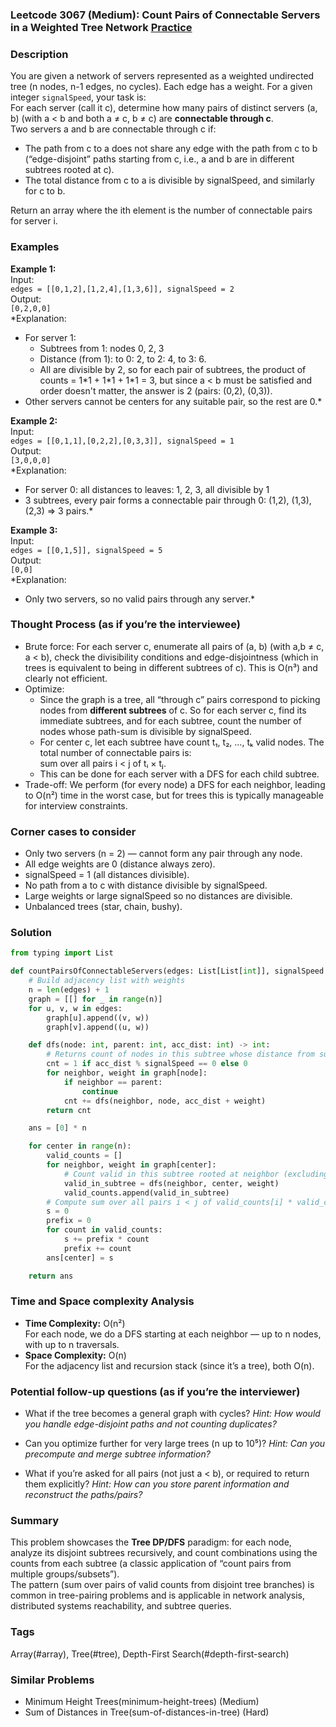 ### Leetcode 3067 (Medium): Count Pairs of Connectable Servers in a Weighted Tree Network [Practice](https://leetcode.com/problems/count-pairs-of-connectable-servers-in-a-weighted-tree-network)

### Description  
You are given a network of servers represented as a weighted undirected tree (n nodes, n-1 edges, no cycles). Each edge has a weight. For a given integer `signalSpeed`, your task is:  
For each server (call it c), determine how many pairs of distinct servers (a, b) (with a < b and both a ≠ c, b ≠ c) are **connectable through c**.  
Two servers a and b are connectable through c if:  
- The path from c to a does not share any edge with the path from c to b (“edge-disjoint” paths starting from c, i.e., a and b are in different subtrees rooted at c).
- The total distance from c to a is divisible by signalSpeed, and similarly for c to b.

Return an array where the ith element is the number of connectable pairs for server i.

### Examples  

**Example 1:**  
Input:  
`edges = [[0,1,2],[1,2,4],[1,3,6]], signalSpeed = 2`  
Output:  
`[0,2,0,0]`  
*Explanation:  
- For server 1:  
  - Subtrees from 1: nodes 0, 2, 3  
  - Distance (from 1): to 0: 2, to 2: 4, to 3: 6.  
  - All are divisible by 2, so for each pair of subtrees, the product of counts = 1\*1 + 1\*1 + 1\*1 = 3, but since a < b must be satisfied and order doesn't matter, the answer is 2 (pairs: (0,2), (0,3)).  
- Other servers cannot be centers for any suitable pair, so the rest are 0.*

**Example 2:**  
Input:  
`edges = [[0,1,1],[0,2,2],[0,3,3]], signalSpeed = 1`  
Output:  
`[3,0,0,0]`  
*Explanation:  
- For server 0: all distances to leaves: 1, 2, 3, all divisible by 1  
- 3 subtrees, every pair forms a connectable pair through 0: (1,2), (1,3), (2,3) ⇒ 3 pairs.*

**Example 3:**  
Input:  
`edges = [[0,1,5]], signalSpeed = 5`  
Output:  
`[0,0]`  
*Explanation:  
- Only two servers, so no valid pairs through any server.*

### Thought Process (as if you’re the interviewee)  
- Brute force: For each server c, enumerate all pairs of (a, b) (with a,b ≠ c, a < b), check the divisibility conditions and edge-disjointness (which in trees is equivalent to being in different subtrees of c). This is O(n³) and clearly not efficient.
- Optimize:
  - Since the graph is a tree, all “through c” pairs correspond to picking nodes from **different subtrees** of c. So for each server c, find its immediate subtrees, and for each subtree, count the number of nodes whose path-sum is divisible by signalSpeed.
  - For center c, let each subtree have count t₁, t₂, …, tₖ valid nodes. The total number of connectable pairs is:  
    sum over all pairs i < j of tᵢ × tⱼ.
  - This can be done for each server with a DFS for each child subtree.
- Trade-off: We perform (for every node) a DFS for each neighbor, leading to O(n²) time in the worst case, but for trees this is typically manageable for interview constraints.

### Corner cases to consider  
- Only two servers (n = 2) — cannot form any pair through any node.
- All edge weights are 0 (distance always zero).
- signalSpeed = 1 (all distances divisible).
- No path from a to c with distance divisible by signalSpeed.
- Large weights or large signalSpeed so no distances are divisible.
- Unbalanced trees (star, chain, bushy).

### Solution

```python
from typing import List

def countPairsOfConnectableServers(edges: List[List[int]], signalSpeed: int) -> List[int]:
    # Build adjacency list with weights
    n = len(edges) + 1
    graph = [[] for _ in range(n)]
    for u, v, w in edges:
        graph[u].append((v, w))
        graph[v].append((u, w))

    def dfs(node: int, parent: int, acc_dist: int) -> int:
        # Returns count of nodes in this subtree whose distance from subtree root is divisible by signalSpeed
        cnt = 1 if acc_dist % signalSpeed == 0 else 0
        for neighbor, weight in graph[node]:
            if neighbor == parent:
                continue
            cnt += dfs(neighbor, node, acc_dist + weight)
        return cnt

    ans = [0] * n

    for center in range(n):
        valid_counts = []
        for neighbor, weight in graph[center]:
            # Count valid in this subtree rooted at neighbor (excluding center)
            valid_in_subtree = dfs(neighbor, center, weight)
            valid_counts.append(valid_in_subtree)
        # Compute sum over all pairs i < j of valid_counts[i] * valid_counts[j]
        s = 0
        prefix = 0
        for count in valid_counts:
            s += prefix * count
            prefix += count
        ans[center] = s

    return ans
```

### Time and Space complexity Analysis  

- **Time Complexity:** O(n²)  
  For each node, we do a DFS starting at each neighbor — up to n nodes, with up to n traversals.
- **Space Complexity:** O(n)  
  For the adjacency list and recursion stack (since it’s a tree), both O(n).

### Potential follow-up questions (as if you’re the interviewer)  

- What if the tree becomes a general graph with cycles?
  *Hint: How would you handle edge-disjoint paths and not counting duplicates?*

- Can you optimize further for very large trees (n up to 10⁵)?
  *Hint: Can you precompute and merge subtree information?*

- What if you’re asked for all pairs (not just a < b), or required to return them explicitly?
  *Hint: How can you store parent information and reconstruct the paths/pairs?*

### Summary
This problem showcases the **Tree DP/DFS** paradigm: for each node, analyze its disjoint subtrees recursively, and count combinations using the counts from each subtree (a classic application of “count pairs from multiple groups/subsets”).  
The pattern (sum over pairs of valid counts from disjoint tree branches) is common in tree-pairing problems and is applicable in network analysis, distributed systems reachability, and subtree queries.

### Tags
Array(#array), Tree(#tree), Depth-First Search(#depth-first-search)

### Similar Problems
- Minimum Height Trees(minimum-height-trees) (Medium)
- Sum of Distances in Tree(sum-of-distances-in-tree) (Hard)